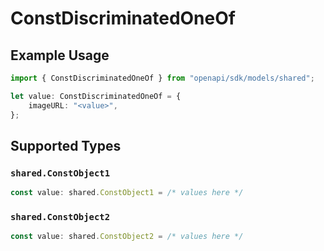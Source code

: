 # ConstDiscriminatedOneOf

## Example Usage

```typescript
import { ConstDiscriminatedOneOf } from "openapi/sdk/models/shared";

let value: ConstDiscriminatedOneOf = {
    imageURL: "<value>",
};
```

## Supported Types

### `shared.ConstObject1`

```typescript
const value: shared.ConstObject1 = /* values here */
```

### `shared.ConstObject2`

```typescript
const value: shared.ConstObject2 = /* values here */
```

